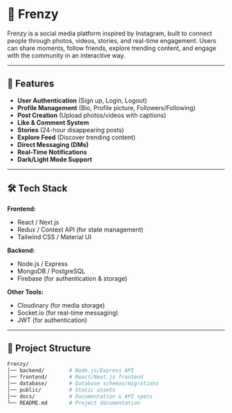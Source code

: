 # 📸 Frenzy  

Frenzy is a social media platform inspired by Instagram, built to connect people through photos, videos, stories, and real-time engagement. Users can share moments, follow friends, explore trending content, and engage with the community in an interactive way.  

---

## 🚀 Features  

- **User Authentication** (Sign up, Login, Logout)  
- **Profile Management** (Bio, Profile picture, Followers/Following)  
- **Post Creation** (Upload photos/videos with captions)  
- **Like & Comment System**  
- **Stories** (24-hour disappearing posts)  
- **Explore Feed** (Discover trending content)  
- **Direct Messaging (DMs)**  
- **Real-Time Notifications**  
- **Dark/Light Mode Support**  

---

## 🛠️ Tech Stack  

**Frontend:**  
- React / Next.js  
- Redux / Context API (for state management)  
- Tailwind CSS / Material UI  

**Backend:**  
- Node.js / Express  
- MongoDB / PostgreSQL  
- Firebase (for authentication & storage)  

**Other Tools:**  
- Cloudinary (for media storage)  
- Socket.io (for real-time messaging)  
- JWT (for authentication)  

---

## 📂 Project Structure  

```bash
Frenzy/
│── backend/        # Node.js/Express API
│── frontend/       # React/Next.js frontend
│── database/       # Database schemas/migrations
│── public/         # Static assets
│── docs/           # Documentation & API specs
└── README.md       # Project documentation
